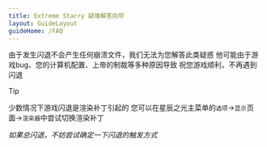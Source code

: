 ```yaml
---
title: Extreme Starry 疑难解答向导
layout: GuideLayout
guideHome: /FAQ
---
```


由于发生闪退不会产生任何崩溃文件，我们无法为您解答此类疑惑
他可能由于游戏bug、您的计算机配置、上帝的制裁等多种原因导致
祝您游戏顺利，不再遇到闪退

> [!tip]
> 少数情况下游戏闪退是渲染补丁引起的
> 您可以在星辰之光主菜单的`选项`->`显示`页面->`渲染器`中尝试切换渲染补丁

_如果总闪退，不妨尝试确定一下闪退的触发方式_
